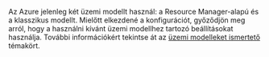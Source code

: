 Az Azure jelenleg két üzemi modellt használ: a Resource Manager-alapú és a klasszikus modellt. Mielőtt elkezdené a konfigurációt, győződjön meg arról, hogy a használni kívánt üzemi modellhez tartozó beállításokat használja. További információkért tekintse át az [üzemi modelleket ismertető](../articles/resource-manager-deployment-model.md) témakört.